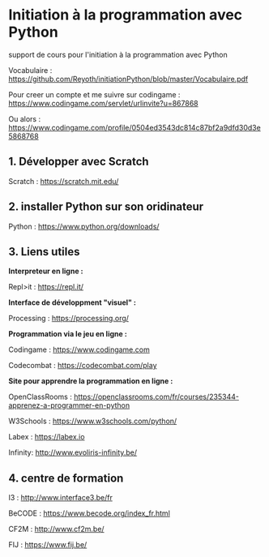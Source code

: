 # Initiation à la programmation avec Python
support de cours pour l'initiation à la programmation avec Python

Vocabulaire : https://github.com/Reyoth/initiationPython/blob/master/Vocabulaire.pdf

Pour creer un compte et me suivre sur codingame : https://www.codingame.com/servlet/urlinvite?u=867868

Ou alors : https://www.codingame.com/profile/0504ed3543dc814c87bf2a9dfd30d3e5868768

## 1. Développer avec Scratch
Scratch : https://scratch.mit.edu/

## 2. installer Python sur son oridinateur
Python : https://www.python.org/downloads/

## 3. Liens utiles
**Interpreteur en ligne :**

Repl>it : https://repl.it/

**Interface de développment "visuel" :**

Processing : https://processing.org/

**Programmation via le jeu en ligne :**

Codingame : https://www.codingame.com 

Codecombat : https://codecombat.com/play

**Site pour apprendre la programmation en ligne :**

OpenClassRooms : https://openclassrooms.com/fr/courses/235344-apprenez-a-programmer-en-python

W3Schools : https://www.w3schools.com/python/

Labex : https://labex.io

Infinity:  http://www.evoliris-infinity.be/

## 4. centre de formation

I3 : http://www.interface3.be/fr

BeCODE : https://www.becode.org/index_fr.html

CF2M : http://www.cf2m.be/

FIJ : https://www.fij.be/
